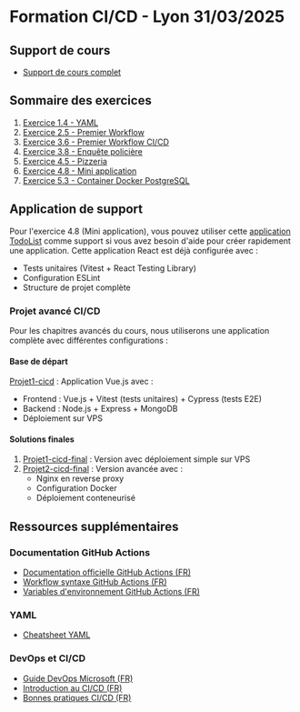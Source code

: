 # Formation CI/CD - Lyon 31/03/2025

## Support de cours
- [Support de cours complet](https://docs.google.com/presentation/d/1ovxs_jptS9gzd22K882PcSbmva6_p8T2/edit#slide=id.g34650bd1af6_0_3)

## Sommaire des exercices
1. [Exercice 1.4 - YAML](documents/exercices/1.4%20Yaml/)
2. [Exercice 2.5 - Premier Workflow](documents/exercices/2.5%20Premiere%20workflow/)
3. [Exercice 3.6 - Premier Workflow CI/CD](documents/exercices/3.6%20Premiere%20workflow%20CICD/)
4. [Exercice 3.8 - Enquête policière](documents/exercices/3.8%20Enquête%20policière/)
5. [Exercice 4.5 - Pizzeria](documents/exercices/4.5%20Pizzeria/)
6. [Exercice 4.8 - Mini application](documents/exercices/4.8%20Mini%20application/)
7. [Exercice 5.3 - Container Docker PostgreSQL](documents/exercices/5.3%20Container%20Docker%20PostgreSql/)

## Application de support
Pour l'exercice 4.8 (Mini application), vous pouvez utiliser cette [application TodoList](https://github.com/HenriTeinturier/cicd-formation-lyon-31-03-todolist) comme support si vous avez besoin d'aide pour créer rapidement une application. Cette application React est déjà configurée avec :
- Tests unitaires (Vitest + React Testing Library)
- Configuration ESLint
- Structure de projet complète

### Projet avancé CI/CD
Pour les chapitres avancés du cours, nous utiliserons une application complète avec différentes configurations :

#### Base de départ
[Projet1-cicd](https://github.com/HenriTeinturier/Projet1-cicd) : Application Vue.js avec :
- Frontend : Vue.js + Vitest (tests unitaires) + Cypress (tests E2E)
- Backend : Node.js + Express + MongoDB
- Déploiement sur VPS

#### Solutions finales
1. [Projet1-cicd-final](https://github.com/HenriTeinturier/projet1-cicd-final) : Version avec déploiement simple sur VPS
2. [Projet2-cicd-final](https://github.com/HenriTeinturier/projet2-cicd-final) : Version avancée avec :
   - Nginx en reverse proxy
   - Configuration Docker
   - Déploiement conteneurisé

## Ressources supplémentaires

### Documentation GitHub Actions
- [Documentation officielle GitHub Actions (FR)](https://docs.github.com/fr/actions)
- [Workflow syntaxe GitHub Actions (FR)](https://docs.github.com/fr/actions/using-workflows/workflow-syntax-for-github-actions)
- [Variables d'environnement GitHub Actions (FR)](https://docs.github.com/fr/actions/using-workflows/environment-variables)

### YAML
- [Cheatsheet YAML](https://quickref.me/yaml.html)

### DevOps et CI/CD
- [Guide DevOps Microsoft (FR)](https://learn.microsoft.com/fr-fr/devops/)
- [Introduction au CI/CD (FR)](https://www.redhat.com/fr/topics/devops/what-is-ci-cd)
- [Bonnes pratiques CI/CD (FR)](https://www.ovhcloud.com/fr/blog/bonnes-pratiques-ci-cd/)
